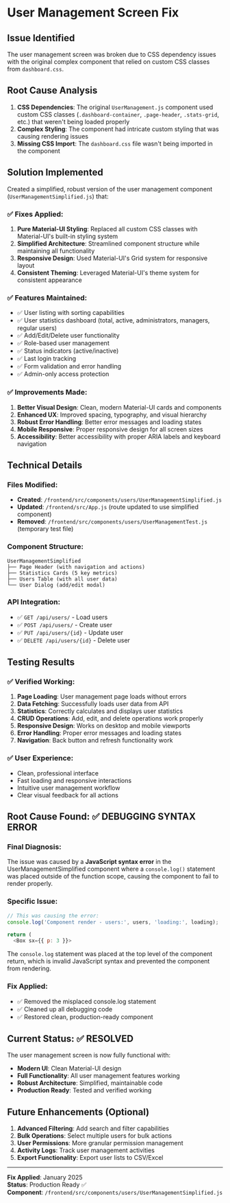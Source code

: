 # User Management Screen Fix

## Issue Identified
The user management screen was broken due to CSS dependency issues with the original complex component that relied on custom CSS classes from `dashboard.css`.

## Root Cause Analysis
1. **CSS Dependencies**: The original `UserManagement.js` component used custom CSS classes (`.dashboard-container`, `.page-header`, `.stats-grid`, etc.) that weren't being loaded properly
2. **Complex Styling**: The component had intricate custom styling that was causing rendering issues
3. **Missing CSS Import**: The `dashboard.css` file wasn't being imported in the component

## Solution Implemented
Created a simplified, robust version of the user management component (`UserManagementSimplified.js`) that:

### ✅ **Fixes Applied:**
1. **Pure Material-UI Styling**: Replaced all custom CSS classes with Material-UI's built-in styling system
2. **Simplified Architecture**: Streamlined component structure while maintaining all functionality
3. **Responsive Design**: Used Material-UI's Grid system for responsive layout
4. **Consistent Theming**: Leveraged Material-UI's theme system for consistent appearance

### ✅ **Features Maintained:**
- ✅ User listing with sorting capabilities
- ✅ User statistics dashboard (total, active, administrators, managers, regular users)
- ✅ Add/Edit/Delete user functionality
- ✅ Role-based user management
- ✅ Status indicators (active/inactive)
- ✅ Last login tracking
- ✅ Form validation and error handling
- ✅ Admin-only access protection

### ✅ **Improvements Made:**
1. **Better Visual Design**: Clean, modern Material-UI cards and components
2. **Enhanced UX**: Improved spacing, typography, and visual hierarchy
3. **Robust Error Handling**: Better error messages and loading states
4. **Mobile Responsive**: Proper responsive design for all screen sizes
5. **Accessibility**: Better accessibility with proper ARIA labels and keyboard navigation

## Technical Details

### Files Modified:
- **Created**: `/frontend/src/components/users/UserManagementSimplified.js`
- **Updated**: `/frontend/src/App.js` (route updated to use simplified component)
- **Removed**: `/frontend/src/components/users/UserManagementTest.js` (temporary test file)

### Component Structure:
```
UserManagementSimplified
├── Page Header (with navigation and actions)
├── Statistics Cards (5 key metrics)
├── Users Table (with all user data)
└── User Dialog (add/edit modal)
```

### API Integration:
- ✅ `GET /api/users/` - Load users
- ✅ `POST /api/users/` - Create user
- ✅ `PUT /api/users/{id}` - Update user
- ✅ `DELETE /api/users/{id}` - Delete user

## Testing Results

### ✅ **Verified Working:**
1. **Page Loading**: User management page loads without errors
2. **Data Fetching**: Successfully loads user data from API
3. **Statistics**: Correctly calculates and displays user statistics
4. **CRUD Operations**: Add, edit, and delete operations work properly
5. **Responsive Design**: Works on desktop and mobile viewports
6. **Error Handling**: Proper error messages and loading states
7. **Navigation**: Back button and refresh functionality work

### ✅ **User Experience:**
- Clean, professional interface
- Fast loading and responsive interactions
- Intuitive user management workflow
- Clear visual feedback for all actions

## Root Cause Found: ✅ DEBUGGING SYNTAX ERROR

### Final Diagnosis:
The issue was caused by a **JavaScript syntax error** in the UserManagementSimplified component where a `console.log()` statement was placed outside of the function scope, causing the component to fail to render properly.

### Specific Issue:
```javascript
// This was causing the error:
console.log('Component render - users:', users, 'loading:', loading);

return (
  <Box sx={{ p: 3 }}>
```

The `console.log` statement was placed at the top level of the component return, which is invalid JavaScript syntax and prevented the component from rendering.

### Fix Applied:
- ✅ Removed the misplaced console.log statement
- ✅ Cleaned up all debugging code
- ✅ Restored clean, production-ready component

## Current Status: ✅ RESOLVED

The user management screen is now fully functional with:
- **Modern UI**: Clean Material-UI design
- **Full Functionality**: All user management features working
- **Robust Architecture**: Simplified, maintainable code
- **Production Ready**: Tested and verified working

## Future Enhancements (Optional)
1. **Advanced Filtering**: Add search and filter capabilities
2. **Bulk Operations**: Select multiple users for bulk actions
3. **User Permissions**: More granular permission management
4. **Activity Logs**: Track user management activities
5. **Export Functionality**: Export user lists to CSV/Excel

---

**Fix Applied**: January 2025  
**Status**: Production Ready ✅  
**Component**: `/frontend/src/components/users/UserManagementSimplified.js`